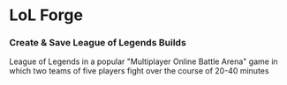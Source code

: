 # LoL Forge
### Create & Save League of Legends Builds

League of Legends in a popular "Multiplayer Online Battle Arena" game in which two teams of five players fight over the course of 20-40 minutes 